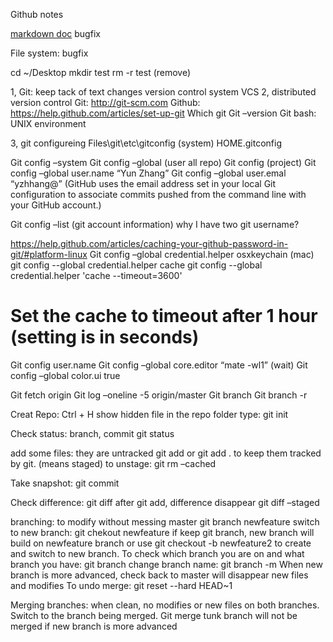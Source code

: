 Github notes

[markdown doc](https://help.github.com/articles/basic-writing-and-formatting-syntax/)
bugfix

File system: bugfix

cd ~/Desktop
mkdir test
rm -r test (remove)

1, Git: keep tack of text changes version control system VCS
2, distributed version control
Git: http://git-scm.com
Github: https://help.github.com/articles/set-up-git
Which git
Git –version
Git bash: UNIX environment

3, git configureing
Files\git\etc\gitconfig (system)
HOME\.gitconfig

Git config –system
Git config –global (user all repo)
Git config (project)
Git config –global user.name “Yun Zhang”
Git config –global user.emal “yzhhang@” 
(GitHub uses the email address set in your local Git configuration to associate commits pushed from the command line with your GitHub account.)

Git config –list
(git account information) why I have two git username?

https://help.github.com/articles/caching-your-github-password-in-git/#platform-linux
Git config –global credential.helper osxkeychain (mac)
git config --global credential.helper cache
git config --global credential.helper 'cache --timeout=3600'
# Set the cache to timeout after 1 hour (setting is in seconds)


Git config user.name
Git config –global core.editor “mate -wl1” (wait)
Git config –global color.ui true 



Git fetch origin
Git log –oneline -5 origin/master
Git branch
Git branch -r

Creat Repo: Ctrl + H show hidden file
in the repo folder type:
git init

Check status:  branch, commit
git status

add some files: they are untracked
git add <filename> <file2>
or
git add .
to keep them tracked by git. (means staged)
to unstage:
git rm –cached <file>

Take snapshot:
git commit

Check difference:
git diff
after git add, difference disappear
git diff –staged

branching: to modify without messing master
git branch newfeature
switch to new branch:
git chekout newfeature
if keep git branch, new branch will build on newfeature branch
or use
git checkout -b newfeature2
to create and switch to new branch.
To check which branch you are on and what branch you have:
git branch
change branch name:
git branch -m <oldname> <newname>
When new branch is more advanced, check back to master will disappear new files and modifies
To undo merge:
git reset --hard HEAD~1

Merging branches:
when clean, no modifies or new files on both branches.
Switch to the branch being merged.
Git merge <branchname>
tunk branch will not be merged if new branch is more advanced
